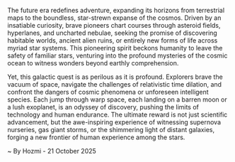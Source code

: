 
The future era redefines adventure, expanding its horizons from terrestrial maps to the boundless, star-strewn expanse of the cosmos. Driven by an insatiable curiosity, brave pioneers chart courses through asteroid fields, hyperlanes, and uncharted nebulae, seeking the promise of discovering habitable worlds, ancient alien ruins, or entirely new forms of life across myriad star systems. This pioneering spirit beckons humanity to leave the safety of familiar stars, venturing into the profound mysteries of the cosmic ocean to witness wonders beyond earthly comprehension.

Yet, this galactic quest is as perilous as it is profound. Explorers brave the vacuum of space, navigate the challenges of relativistic time dilation, and confront the dangers of cosmic phenomena or unforeseen intelligent species. Each jump through warp space, each landing on a barren moon or a lush exoplanet, is an odyssey of discovery, pushing the limits of technology and human endurance. The ultimate reward is not just scientific advancement, but the awe-inspiring experience of witnessing supernova nurseries, gas giant storms, or the shimmering light of distant galaxies, forging a new frontier of human experience among the stars.

~ By Hozmi - 21 October 2025

